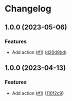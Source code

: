 # Changelog

## 1.0.0 (2023-05-06)


### Features

* Add action ([#1](https://github.com/nahsi/setup-ipfs/issues/1)) ([d20d9bd](https://github.com/nahsi/setup-ipfs/commit/d20d9bd40103a137ca867f5e3d9c07b15a02ad8b))

## 1.0.0 (2023-04-13)


### Features

* Add action ([#1](https://github.com/nahsi/setup-hashi-tool/issues/1)) ([110f2c9](https://github.com/nahsi/setup-hashi-tool/commit/110f2c9319637e08e10eac44081a9874497d11ca))
